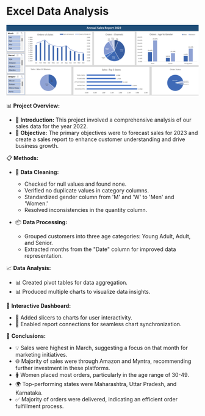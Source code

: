 # Excel Data Analysis

![car](https://github.com/sudraroopali/Excel_Data-Analysis/blob/main/Sales%20Report_Excel.png)

📊 **Project Overview:**
- 🚀 **Introduction:** This project involved a comprehensive analysis of our sales data for the year 2022.
- 🎯 **Objective:** The primary objectives were to forecast sales for 2023 and create a sales report to enhance customer understanding and drive business growth.

📋 **Methods:**
- 🧹 **Data Cleaning:**
  - Checked for null values and found none.
  - Verified no duplicate values in category columns.
  - Standardized gender column from 'M' and 'W' to 'Men' and 'Women.'
  - Resolved inconsistencies in the quantity column.

- 📦 **Data Processing:**
  - Grouped customers into three age categories: Young Adult, Adult, and Senior.
  - Extracted months from the "Date" column for improved data representation.

📈 **Data Analysis:**
- 📊 Created pivot tables for data aggregation.
- 📊 Produced multiple charts to visualize data insights.

📱 **Interactive Dashboard:**
- 📲 Added slicers to charts for user interactivity.
- 📲 Enabled report connections for seamless chart synchronization.

🧩 **Conclusions:**
- 💡 Sales were highest in March, suggesting a focus on that month for marketing initiatives.
- 🌐 Majority of sales were through Amazon and Myntra, recommending further investment in these platforms.
- 🚺 Women placed most orders, particularly in the age range of 30-49.
- 🌍 Top-performing states were Maharashtra, Uttar Pradesh, and Karnataka.
- ✅ Majority of orders were delivered, indicating an efficient order fulfillment process.
